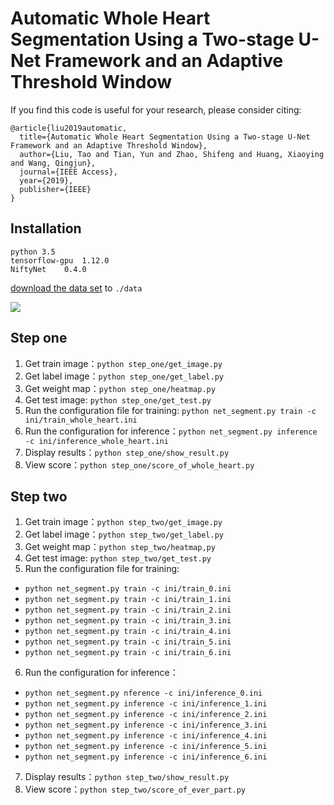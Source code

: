 # Automatic Whole Heart Segmentation Using a Two-stage U-Net Framework and an Adaptive Threshold Window

If you find this code is useful for your research, please consider citing:
```
@article{liu2019automatic,
  title={Automatic Whole Heart Segmentation Using a Two-stage U-Net Framework and an Adaptive Threshold Window},
  author={Liu, Tao and Tian, Yun and Zhao, Shifeng and Huang, Xiaoying and Wang, Qingjun},
  journal={IEEE Access},
  year={2019},
  publisher={IEEE}
}
```

## Installation
```
python 3.5
tensorflow-gpu	1.12.0
NiftyNet	0.4.0
```
[download the data set](http://www.sdspeople.fudan.edu.cn/zhuangxiahai/0/mmwhs17/data1.html) to ``` ./data ```

![](https://github.com/liut969/Whole-Heart-Segmentation/blob/master/data/temp/result.gif?raw=true)

## Step one
1. Get train image：```python step_one/get_image.py```  
2. Get label image：```python step_one/get_label.py```  
3. Get weight map：```python step_one/heatmap.py```
4. Get test image: ```python step_one/get_test.py``` 
5. Run the configuration file for training: ```python net_segment.py train -c ini/train_whole_heart.ini```
6. Run the configuration for inference：```python net_segment.py inference -c ini/inference_whole_heart.ini```
7. Display results：```python step_one/show_result.py```
8. View score：```python step_one/score_of_whole_heart.py```  
## Step two
1. Get train image：```python step_two/get_image.py```  
2. Get label image：```python step_two/get_label.py```  
3. Get weight map：```python step_two/heatmap,py```
4. Get test image: ```python step_two/get_test.py``` 
5. Run the configuration file for training:
- ```python net_segment.py train -c ini/train_0.ini```
- ```python net_segment.py train -c ini/train_1.ini```
- ```python net_segment.py train -c ini/train_2.ini```
- ```python net_segment.py train -c ini/train_3.ini```
- ```python net_segment.py train -c ini/train_4.ini```
- ```python net_segment.py train -c ini/train_5.ini```
- ```python net_segment.py train -c ini/train_6.ini```
6. Run the configuration for inference：
- ```python net_segment.py nference -c ini/inference_0.ini```
- ```python net_segment.py inference -c ini/inference_1.ini```
- ```python net_segment.py inference -c ini/inference_2.ini```
- ```python net_segment.py inference -c ini/inference_3.ini```
- ```python net_segment.py inference -c ini/inference_4.ini```
- ```python net_segment.py inference -c ini/inference_5.ini```
- ```python net_segment.py inference -c ini/inference_6.ini```
7. Display results：```python step_two/show_result.py```
8. View score：```python step_two/score_of_ever_part.py```  

